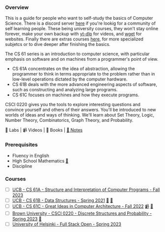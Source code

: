 ### Overview

This is a guide for people who want to self-study the basics of Computer Science. There is a discord server [here](https://discord.gg/8kTaMrKS) if you're lookig for a community of self learning people. These being university courses, they won't stay online forever, make your own backup with [yt-dlp](https://github.com/yt-dlp/yt-dlp) for videos, and [wget](https://www.gnu.org/software/wget/) for websites. Finally there are extras courses [here](https://github.com/Lesabotsy/bootcamp/blob/main/extras-courses.md), for more specialized subjetcs or to dive deeper after finishing the basics.

The CS 61 series is an introduction to computer science, with particular emphasis on software and on machines from a programmer's point of view.

 - CS 61A concentrates on the idea of abstraction, allowing the programmer to think in terms appropriate to the problem rather than in low-level operations dictated by the computer hardware.
 - CS 61B deals with the more advanced engineering aspects of software, such as constructing and analyzing large programs.
 - CS 61C focuses on machines and how they execute programs.

CSCI 0220 gives you the tools to explore interesting questions and convince yourself and others of their answers. You'll be introduced to new worlds of ideas and ways of thinking. We'll learn about Set Theory, Logic, Number Theory, Combinatorics, Graph Theory, and Probability.

🥼 Labs | 📹 Videos | 📕 Books | [📝 Notes](https://github.com/Lesabotsy/bootcamp/blob/main/notes.md)

### Prerequisites

- Fluency in English
- High School Mathematics [📕](https://www.cambridge.org/highereducation/books/maths-a-students-survival-guide/D12E61923C2E86012D1D430BE5737AE0#overview)
- Discipline

### Courses

- [ ] [UCB - CS 61A - Structure and Interpretation of Computer Programs - Fall 2023](https://inst.eecs.berkeley.edu/~cs61a/fa22/)
- [ ] [UCB - CS 61B - Data Structures - Spring 2021](https://sp21.datastructur.es/) [🥼](https://github.com/orgs/Berkeley-CS61B/repositories) [📝](https://github.com/lesabotsy/bootcamp/blob/main/notes.md#cs-61b)
- [ ] [UCB - CS 61C - Great Ideas in Computer Architecture - Fall 2022](https://inst.eecs.berkeley.edu/~cs61c/fa22/) [📹](https://www.bilibili.com/video/BV1Se411c766/) [🥼](https://github.com/orgs/61c-teach/repositories)
- [ ] [Brown University - CSCI 0220 - Discrete Structures and Probability - Spring 2023](https://cs22.io/) [📕](https://www.cengage.uk/c/discrete-mathematics-with-applications-metric-edition-5e-epp/9780357114087/)
- [ ] [University of Helsinki - Full Stack Open - Spring 2023](https://fullstackopen.com/en/)
